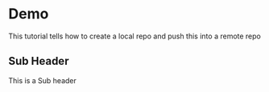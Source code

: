 # Demo
This tutorial tells how to create a local repo and push this into a remote repo
## Sub Header
This is a Sub header
